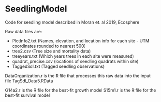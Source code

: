 # SeedlingModel
Code for seedling model described in Moran et. al 2019, Ecosphere

Raw data files are:
- PlotInfo2.txt (Names, elevation, and location info for each site - UTM coordinates rounded to nearest 500)
- tree2.csv (Tree size and mortality data)
- treeyears.txt (Which years trees in each site were measured)
- quadrat_precise.csv (locations of seedling quadrats within site)
- TaggedSdl.txt (Tagged seedling observations)

DataOrganization.r is the R file that processes this raw data into the input file TagSdl_Data5.RData

G14a2.r is the R file for the best-fit growth model
S15m1.r is the R file for the best-fit survival model
